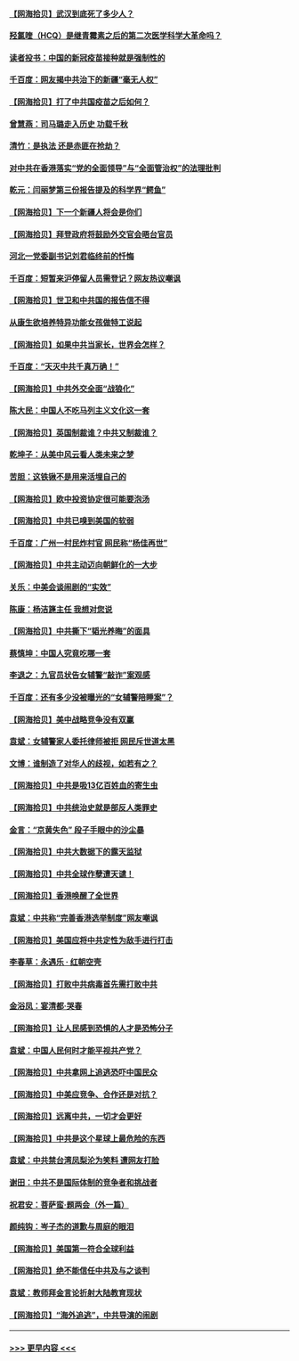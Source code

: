 #### [【网海拾贝】武汉到底死了多少人？](../pages/nsc993/n12863707.md?t=04080102) 
#### [羟氯喹（HCQ）是继青霉素之后的第二次医学科学大革命吗？](../pages/nsc993/n12638564.md?t=04080102) 
#### [读者投书：中国的新冠疫苗接种就是强制性的](../pages/nsc993/n12859932.md?t=04080102) 
#### [千百度：网友揭中共治下的新疆“毫无人权”](../pages/nsc993/n12858385.md?t=04080102) 
#### [【网海拾贝】打了中共国疫苗之后如何？](../pages/nsc993/n12857866.md?t=04080102) 
#### [曾慧燕：司马璐走入历史 功载千秋](../pages/nsc993/n12856996.md?t=04080102) 
#### [清竹：是执法 还是赤匪在抢劫？](../pages/nsc993/n12856952.md?t=04080102) 
#### [对中共在香港落实“党的全面领导”与“全面管治权”的法理批判](../pages/nsc993/n12856929.md?t=04080102) 
#### [乾元：闫丽梦第三份报告提及的科学界“鳄鱼”](../pages/nsc993/n12855985.md?t=04080102) 
#### [【网海拾贝】下一个新疆人将会是你们](../pages/nsc993/n12855864.md?t=04080102) 
#### [【网海拾贝】拜登政府将鼓励外交官会晤台官员](../pages/nsc993/n12853615.md?t=04080102) 
#### [河北一党委副书记刘君临终前的忏悔](../pages/nsc993/n12849420.md?t=04080102) 
#### [千百度：短暂来沪停留人员需登记？网友热议嘲讽](../pages/nsc993/n12853497.md?t=04080102) 
#### [【网海拾贝】世卫和中共国的报告信不得](../pages/nsc993/n12850902.md?t=04080102) 
#### [从康生欲培养特异功能女孩做特工说起](../pages/nsc993/n12849289.md?t=04080102) 
#### [【网海拾贝】如果中共当家长，世界会怎样？](../pages/nsc993/n12848436.md?t=04080102) 
#### [千百度：“天灭中共千真万确！”](../pages/nsc993/n12845659.md?t=04080102) 
#### [【网海拾贝】中共外交全面“战狼化”](../pages/nsc993/n12845607.md?t=04080102) 
#### [陈大民：中国人不吃马列主义文化这一套](../pages/nsc993/n12842496.md?t=04080102) 
#### [【网海拾贝】英国制裁谁？中共又制裁谁？](../pages/nsc993/n12840909.md?t=04080102) 
#### [乾坤子：从美中风云看人类未来之梦](../pages/nsc993/n12840590.md?t=04080102) 
#### [苦胆：这铁锹不是用来活埋自己的](../pages/nsc993/n12839512.md?t=04080102) 
#### [【网海拾贝】欧中投资协定很可能要泡汤](../pages/nsc993/n12835122.md?t=04080102) 
#### [【网海拾贝】中共已嗅到美国的软弱](../pages/nsc993/n12832411.md?t=04080102) 
#### [千百度：广州一村民炸村官 网民称“杨佳再世”](../pages/nsc993/n12832380.md?t=04080102) 
#### [【网海拾贝】中共主动迈向朝鲜化的一大步](../pages/nsc993/n12829887.md?t=04080102) 
#### [关乐：中美会谈闹剧的“实效”](../pages/nsc993/n12826698.md?t=04080102) 
#### [陈康：杨洁篪主任  我想对您说](../pages/nsc993/n12826609.md?t=04080102) 
#### [【网海拾贝】中共撕下“韬光养晦”的面具](../pages/nsc993/n12826459.md?t=04080102) 
#### [蔡慎坤：中国人究竟吃哪一套](../pages/nsc993/n12826010.md?t=04080102) 
#### [李退之：九官员状告女辅警“敲诈”案观感](../pages/nsc993/n12823984.md?t=04080102) 
#### [千百度：还有多少没被曝光的“女辅警陪睡案”？](../pages/nsc993/n12822136.md?t=04080102) 
#### [【网海拾贝】美中战略竞争没有双赢](../pages/nsc993/n12822105.md?t=04080102) 
#### [袁斌：女辅警家人委托律师被拒 网民斥世道太黑](../pages/nsc993/n12822004.md?t=04080102) 
#### [文博：谁制造了对华人的歧视，如若有之？](../pages/nsc993/n12821635.md?t=04080102) 
#### [【网海拾贝】中共是吸13亿百姓血的寄生虫](../pages/nsc993/n12819191.md?t=04080102) 
#### [【网海拾贝】中共统治史就是部反人类罪史](../pages/nsc993/n12816738.md?t=04080102) 
#### [金言：“京黄失色” 段子手眼中的沙尘暴](../pages/nsc993/n12815700.md?t=04080102) 
#### [【网海拾贝】中共大数据下的露天监狱](../pages/nsc993/n12811075.md?t=04080102) 
#### [【网海拾贝】中共全球作孽遭天谴！](../pages/nsc993/n12810258.md?t=04080102) 
#### [【网海拾贝】香港唤醒了全世界](../pages/nsc993/n12809100.md?t=04080102) 
#### [袁斌：中共称“完善香港选举制度”网友嘲讽](../pages/nsc993/n12808994.md?t=04080102) 
#### [【网海拾贝】美国应将中共定性为敌手进行打击](../pages/nsc993/n12806870.md?t=04080102) 
#### [李春草：永遇乐 · 红朝空壳](../pages/nsc993/n12805365.md?t=04080102) 
#### [【网海拾贝】打败中共病毒首先需打败中共](../pages/nsc993/n12803930.md?t=04080102) 
#### [金浴凤：宴清都‧哭春](../pages/nsc993/n12801601.md?t=04080102) 
#### [【网海拾贝】让人民感到恐惧的人才是恐怖分子](../pages/nsc993/n12799347.md?t=04080102) 
#### [袁斌：中国人民何时才能平视共产党？](../pages/nsc993/n12799306.md?t=04080102) 
#### [【网海拾贝】中共拿网上追逃恐吓中国民众](../pages/nsc993/n12796905.md?t=04080102) 
#### [【网海拾贝】中美应竞争、合作还是对抗？](../pages/nsc993/n12794675.md?t=04080102) 
#### [【网海拾贝】远离中共，一切才会更好](../pages/nsc993/n12793572.md?t=04080102) 
#### [【网海拾贝】中共是这个星球上最危险的东西](../pages/nsc993/n12791400.md?t=04080102) 
#### [袁斌：中共禁台湾凤梨沦为笑料 遭网友打脸](../pages/nsc993/n12791335.md?t=04080102) 
#### [谢田：中共不是国际体制的竞争者和挑战者](../pages/nsc993/n12791212.md?t=04080102) 
#### [祝君安：菩萨蛮·题两会（外一篇）](../pages/nsc993/n12786801.md?t=04080102) 
#### [颜纯钩：岑子杰的道歉与周庭的眼泪](../pages/nsc993/n12786775.md?t=04080102) 
#### [【网海拾贝】美国第一符合全球利益](../pages/nsc993/n12786666.md?t=04080102) 
#### [【网海拾贝】绝不能信任中共及与之谈判](../pages/nsc993/n12784266.md?t=04080102) 
#### [袁斌：教师拜金言论折射大陆教育现状](../pages/nsc993/n12783868.md?t=04080102) 
#### [【网海拾贝】“海外追逃”，中共导演的闹剧](../pages/nsc993/n12781638.md?t=04080102) 

----
#### [ >>> 更早内容 <<< ](../indexes/nsc993-earlier.md)
